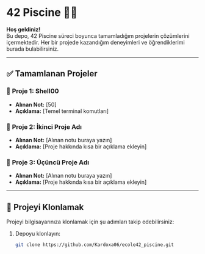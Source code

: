 # 42 Piscine 🏊‍♂️

**Hoş geldiniz!**  
Bu depo, 42 Piscine süreci boyunca tamamladığım projelerin çözümlerini içermektedir. Her bir projede kazandığım deneyimleri ve öğrendiklerimi burada bulabilirsiniz.

---

## ✅ Tamamlanan Projeler

### 📍 **Proje 1: Shell00**
   - **Alınan Not:** [50]
   - **Açıklama:** [Temel terminal komutları]

### 📍 **Proje 2: İkinci Proje Adı**
   - **Alınan Not:** [Alınan notu buraya yazın]
   - **Açıklama:** [Proje hakkında kısa bir açıklama ekleyin]

### 📍 **Proje 3: Üçüncü Proje Adı**
   - **Alınan Not:** [Alınan notu buraya yazın]
   - **Açıklama:** [Proje hakkında kısa bir açıklama ekleyin]

---

## 🤝 Projeyi Klonlamak

Projeyi bilgisayarınıza klonlamak için şu adımları takip edebilirsiniz:

1. Depoyu klonlayın:

   ```bash
   git clone https://github.com/Kardoxa06/ecole42_piscine.git
